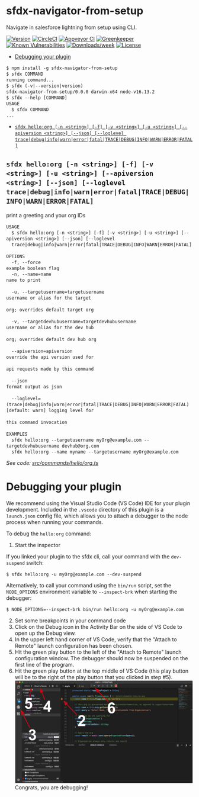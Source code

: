 sfdx-navigator-from-setup
=========================

Navigate in salesforce lightning from setup using CLI. 

[![Version](https://img.shields.io/npm/v/sfdx-navigator-from-setup.svg)](https://npmjs.org/package/sfdx-navigator-from-setup)
[![CircleCI](https://circleci.com/gh/harishrmada/sfdx-navigator-from-setup/tree/master.svg?style=shield)](https://circleci.com/gh/harishrmada/sfdx-navigator-from-setup/tree/master)
[![Appveyor CI](https://ci.appveyor.com/api/projects/status/github/harishrmada/sfdx-navigator-from-setup?branch=master&svg=true)](https://ci.appveyor.com/project/heroku/sfdx-navigator-from-setup/branch/master)
[![Greenkeeper](https://badges.greenkeeper.io/harishrmada/sfdx-navigator-from-setup.svg)](https://greenkeeper.io/)
[![Known Vulnerabilities](https://snyk.io/test/github/harishrmada/sfdx-navigator-from-setup/badge.svg)](https://snyk.io/test/github/harishrmada/sfdx-navigator-from-setup)
[![Downloads/week](https://img.shields.io/npm/dw/sfdx-navigator-from-setup.svg)](https://npmjs.org/package/sfdx-navigator-from-setup)
[![License](https://img.shields.io/npm/l/sfdx-navigator-from-setup.svg)](https://github.com/harishrmada/sfdx-navigator-from-setup/blob/master/package.json)

<!-- toc -->
* [Debugging your plugin](#debugging-your-plugin)
<!-- tocstop -->
<!-- install -->
<!-- usage -->
```sh-session
$ npm install -g sfdx-navigator-from-setup
$ sfdx COMMAND
running command...
$ sfdx (-v|--version|version)
sfdx-navigator-from-setup/0.0.0 darwin-x64 node-v16.13.2
$ sfdx --help [COMMAND]
USAGE
  $ sfdx COMMAND
...
```
<!-- usagestop -->
<!-- commands -->
* [`sfdx hello:org [-n <string>] [-f] [-v <string>] [-u <string>] [--apiversion <string>] [--json] [--loglevel trace|debug|info|warn|error|fatal|TRACE|DEBUG|INFO|WARN|ERROR|FATAL]`](#sfdx-helloorg--n-string--f--v-string--u-string---apiversion-string---json---loglevel-tracedebuginfowarnerrorfataltracedebuginfowarnerrorfatal)

## `sfdx hello:org [-n <string>] [-f] [-v <string>] [-u <string>] [--apiversion <string>] [--json] [--loglevel trace|debug|info|warn|error|fatal|TRACE|DEBUG|INFO|WARN|ERROR|FATAL]`

print a greeting and your org IDs

```
USAGE
  $ sfdx hello:org [-n <string>] [-f] [-v <string>] [-u <string>] [--apiversion <string>] [--json] [--loglevel 
  trace|debug|info|warn|error|fatal|TRACE|DEBUG|INFO|WARN|ERROR|FATAL]

OPTIONS
  -f, --force                                                                       example boolean flag
  -n, --name=name                                                                   name to print

  -u, --targetusername=targetusername                                               username or alias for the target
                                                                                    org; overrides default target org

  -v, --targetdevhubusername=targetdevhubusername                                   username or alias for the dev hub
                                                                                    org; overrides default dev hub org

  --apiversion=apiversion                                                           override the api version used for
                                                                                    api requests made by this command

  --json                                                                            format output as json

  --loglevel=(trace|debug|info|warn|error|fatal|TRACE|DEBUG|INFO|WARN|ERROR|FATAL)  [default: warn] logging level for
                                                                                    this command invocation

EXAMPLES
  sfdx hello:org --targetusername myOrg@example.com --targetdevhubusername devhub@org.com
  sfdx hello:org --name myname --targetusername myOrg@example.com
```

_See code: [src/commands/hello/org.ts](https://github.com/harishrmada/sfdx-navigator-from-setup/blob/v0.0.0/src/commands/hello/org.ts)_
<!-- commandsstop -->
<!-- debugging-your-plugin -->
# Debugging your plugin
We recommend using the Visual Studio Code (VS Code) IDE for your plugin development. Included in the `.vscode` directory of this plugin is a `launch.json` config file, which allows you to attach a debugger to the node process when running your commands.

To debug the `hello:org` command: 
1. Start the inspector
  
If you linked your plugin to the sfdx cli, call your command with the `dev-suspend` switch: 
```sh-session
$ sfdx hello:org -u myOrg@example.com --dev-suspend
```
  
Alternatively, to call your command using the `bin/run` script, set the `NODE_OPTIONS` environment variable to `--inspect-brk` when starting the debugger:
```sh-session
$ NODE_OPTIONS=--inspect-brk bin/run hello:org -u myOrg@example.com
```

2. Set some breakpoints in your command code
3. Click on the Debug icon in the Activity Bar on the side of VS Code to open up the Debug view.
4. In the upper left hand corner of VS Code, verify that the "Attach to Remote" launch configuration has been chosen.
5. Hit the green play button to the left of the "Attach to Remote" launch configuration window. The debugger should now be suspended on the first line of the program. 
6. Hit the green play button at the top middle of VS Code (this play button will be to the right of the play button that you clicked in step #5).
<br><img src=".images/vscodeScreenshot.png" width="480" height="278"><br>
Congrats, you are debugging!
